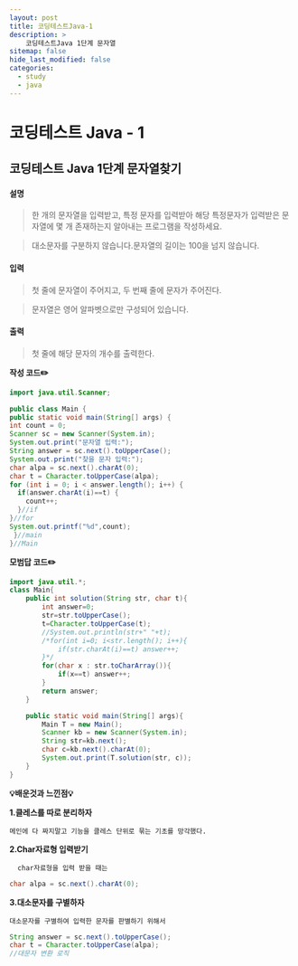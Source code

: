 ```yaml
---
layout: post
title: 코딩테스트Java-1
description: >
    코딩테스트Java 1단계 문자열
sitemap: false
hide_last_modified: false
categories:
  - study
  - java
---
```


# 코딩테스트 Java - 1

## 코딩테스트 Java 1단계 문자열찾기


#### 설명

>한 개의 문자열을 입력받고, 특정 문자를 입력받아 해당 특정문자가 입력받은 문자열에 몇 개 존재하는지 알아내는 프로그램을 작성하세요.

>대소문자를 구분하지 않습니다.문자열의 길이는 100을 넘지 않습니다.


#### 입력
>첫 줄에 문자열이 주어지고, 두 번째 줄에 문자가 주어진다.

>문자열은 영어 알파벳으로만 구성되어 있습니다.


#### 출력
>첫 줄에 해당 문자의 개수를 출력한다.

**작성 코드✏️**
~~~java
import java.util.Scanner;

public class Main {
public static void main(String[] args) {
int count = 0;
Scanner sc = new Scanner(System.in);
System.out.print("문자열 입력:");
String answer = sc.next().toUpperCase();
System.out.print("찾을 문자 입력:");
char alpa = sc.next().charAt(0);
char t = Character.toUpperCase(alpa);
for (int i = 0; i < answer.length(); i++) {			
  if(answer.charAt(i)==t) {
    count++;
  }//if			
}//for
System.out.printf("%d",count);
 }//main
}//Main
~~~

**모범답 코드✏️**
~~~java
import java.util.*;
class Main{
	public int solution(String str, char t){
		int answer=0;
		str=str.toUpperCase();
		t=Character.toUpperCase(t);
		//System.out.println(str+" "+t);
		/*for(int i=0; i<str.length(); i++){
			if(str.charAt(i)==t) answer++;
		}*/
		for(char x : str.toCharArray()){
			if(x==t) answer++;
		}
		return answer;
	}

	public static void main(String[] args){
		Main T = new Main();
		Scanner kb = new Scanner(System.in);
		String str=kb.next();
		char c=kb.next().charAt(0);
		System.out.print(T.solution(str, c));
	}
}
~~~
 **💡배운것과 느낀점💡**

 **1.클레스를 따로 분리하자**



~~~
메인에 다 짜지말고 기능을 클레스 단위로 묶는 기초를 망각했다.
~~~

  **2.Char자료형 입력받기**







~~~
  char자료형을 입력 받을 때는
~~~
  ~~~java
  char alpa = sc.next().charAt(0);
  ~~~

  **3.대소문자를 구별하자**



   ~~~
   대소문자를 구별하여 입력한 문자를 판별하기 위해서
   ~~~

   ~~~java
   String answer = sc.next().toUpperCase();
   char t = Character.toUpperCase(alpa);
   //대문자 변환 로직
   ~~~
